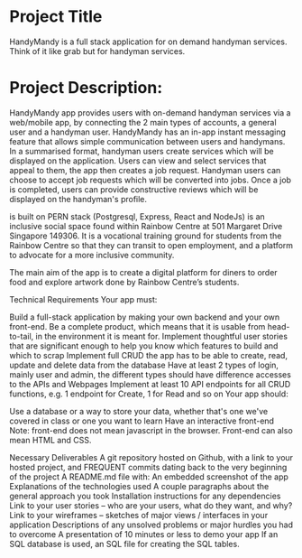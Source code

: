 # Project Title
HandyMandy is a full stack application for on demand handyman services. Think of it like grab but for handyman services.

# Project Description:
HandyMandy app provides users with on-demand handyman services via a web/mobile app, by connecting the 2 main types of accounts, a general user and a handyman user. HandyMandy has an in-app instant messaging feature that allows simple communication between users and handymans. In a summarised format, handyman users create services which will be displayed on the application. Users can view and select services that appeal to them, the app then creates a job request. Handyman users can choose to accept job requests which will be converted into jobs. Once a job is completed, users can provide constructive reviews which will be displayed on the handyman's profile.

is built on PERN stack (Postgresql, Express, React and NodeJs)
is an inclusive social space found within Rainbow Centre at 501 Margaret Drive Singapore 149306. It is a vocational training ground for students from the Rainbow Centre so that they can transit to open employment, and a platform to advocate for a more inclusive community.

The main aim of the app is to create a digital platform for diners to order food and explore artwork done by Rainbow Centre’s students.


Technical Requirements
Your app must:

Build a full-stack application by making your own backend and your own front-end.
Be a complete product, which means that it is usable from head-to-tail, in the environment it is meant for.
Implement thoughtful user stories that are significant enough to help you know which features to build and which to scrap
Implement full CRUD the app has to be able to create, read, update and delete data from the database
Have at least 2 types of login, mainly user and admin, the different types should have difference accesses to the APIs and Webpages
Implement at least 10 API endpoints for all CRUD functions, e.g. 1 endpoint for Create, 1 for Read and so on
Your app should:

Use a database or a way to store your data, whether that's one we've covered in class or one you want to learn
Have an interactive front-end
Note: front-end does not mean javascript in the browser. Front-end can also mean HTML and CSS.

Necessary Deliverables
A git repository hosted on Github, with a link to your hosted project, and FREQUENT commits dating back to the very beginning of the project
A README.md file with:
An embedded screenshot of the app
Explanations of the technologies used
A couple paragraphs about the general approach you took
Installation instructions for any dependencies
Link to your user stories – who are your users, what do they want, and why?
Link to your wireframes – sketches of major views / interfaces in your application
Descriptions of any unsolved problems or major hurdles you had to overcome
A presentation of 10 minutes or less to demo your app
If an SQL database is used, an SQL file for creating the SQL tables.
